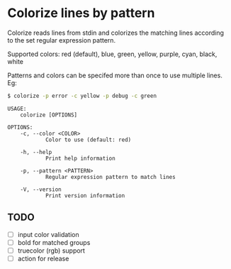 # Colorize lines by pattern

Colorize reads lines from stdin and colorizes the matching lines according to the set regular
expression pattern.

Supported colors: red (default), blue, green, yellow, purple, cyan, black, white

Patterns and colors can be specifed more than once to use multiple lines. Eg:

```sh
$ colorize -p error -c yellow -p debug -c green
```


```
USAGE:
    colorize [OPTIONS]

OPTIONS:
    -c, --color <COLOR>
            Color to use (default: red)

    -h, --help
            Print help information

    -p, --pattern <PATTERN>
            Regular expression pattern to match lines

    -V, --version
            Print version information
```

## TODO 

- [ ] input color validation 
- [ ] bold for matched groups
- [ ] truecolor (rgb) support 
- [ ] action for release
